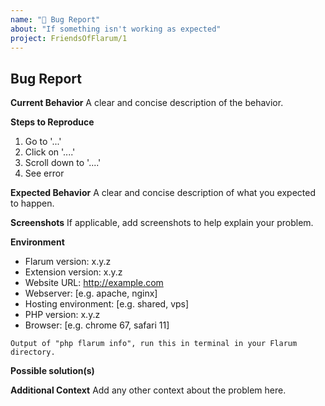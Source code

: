 ```yaml
---
name: "🐛 Bug Report"
about: "If something isn't working as expected"
project: FriendsOfFlarum/1
---
```


<!--
IMPORTANT: If you discover a security vulnerability, please contact us on discord instead. We will address these with the utmost urgency and it will prevent vulnerabilities, which may be abused, from popping up on our issue tracker.

Join Discord: https://discord.gg/tzDPV47
-->

## Bug Report

**Current Behavior**
A clear and concise description of the behavior.

**Steps to Reproduce**
1. Go to '...'
2. Click on '....'
3. Scroll down to '....'
4. See error

**Expected Behavior**
A clear and concise description of what you expected to happen.

**Screenshots**
If applicable, add screenshots to help explain your problem.

**Environment**
- Flarum version: x.y.z
- Extension version: x.y.z
- Website URL: http://example.com
- Webserver: [e.g. apache, nginx]
- Hosting environment: [e.g. shared, vps]
- PHP version: x.y.z
- Browser: [e.g. chrome 67, safari 11]

```
Output of "php flarum info", run this in terminal in your Flarum directory.
```

**Possible solution(s)**
<!--- Only if you have suggestions or a fix for the bug -->

**Additional Context**
Add any other context about the problem here.
